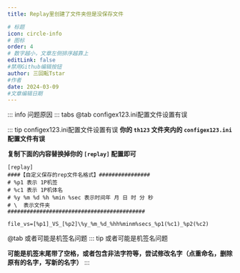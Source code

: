 ```yaml
---
title: Replay里创建了文件夹但是没保存文件

# 标题
icon: circle-info
# 图标
order: 4
# 数字越小，文章左侧排序越靠上
editLink: false
#禁用Github编辑按钮
author: 三回転Tstar
#作者
date: 2024-03-09
#文章编辑日期
---
```



::: info 问题原因
::: tabs
@tab configex123.ini配置文件设置有误

::: tip configex123.ini配置文件设置有误
**你的 `th123` 文件夹内的 `configex123.ini` 配置文件有误**

**复制下面的内容替换掉你的 `[replay]` 配置即可**

```
[replay]
####【自定义保存的rep文件名格式】################
# %p1 表示 1P机签
# %c1 表示 1P机体名
# %y %m %d %h %min %sec 表示时间年 月 日 时 分 秒
# \  表示文件夹
###########################################

file_vs=[%p1]_VS_[%p2]\%y_%m_%d_%hh%minm%secs_%p1(%c1)_%p2(%c2)
```
@tab 或者可能是机签名问题
::: tip 或者可能是机签名问题

**可能是机签末尾带了空格，或者包含非法字符等，尝试修改名字（点重命名，删除原有的名字，写新的名字）**
:::